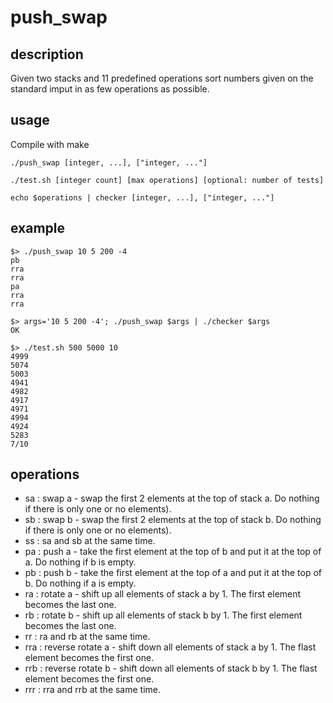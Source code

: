 # push_swap

## description

Given two stacks and 11 predefined operations sort numbers given on the standard imput in as few operations as possible.

## usage

Compile with make

```
./push_swap [integer, ...], ["integer, ..."]

./test.sh [integer count] [max operations] [optional: number of tests]

echo $operations | checker [integer, ...], ["integer, ..."]
```

## example

```
$> ./push_swap 10 5 200 -4
pb
rra
rra
pa
rra
rra
```

```
$> args='10 5 200 -4'; ./push_swap $args | ./checker $args
OK
```

```
$> ./test.sh 500 5000 10
4999
5074
5003
4941
4982
4917
4971
4994
4924
5283
7/10
```

## operations

* sa : swap a - swap the first 2 elements at the top of stack a. Do nothing if there is only one or no elements).
* sb : swap b - swap the first 2 elements at the top of stack b. Do nothing if there is only one or no elements).
* ss : sa and sb at the same time.
* pa : push a - take the first element at the top of b and put it at the top of a. Do nothing if b is empty.
* pb : push b - take the first element at the top of a and put it at the top of b. Do nothing if a is empty.
* ra : rotate a - shift up all elements of stack a by 1. The first element becomes the last one.
* rb : rotate b - shift up all elements of stack b by 1. The first element becomes the last one.
* rr : ra and rb at the same time.
* rra : reverse rotate a - shift down all elements of stack a by 1. The flast element becomes the first one.
* rrb : reverse rotate b - shift down all elements of stack b by 1. The flast element becomes the first one.
* rrr : rra and rrb at the same time.